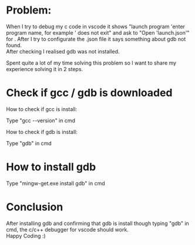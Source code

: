 # Problem:
<p>When I try to debug my c code in vscode it shows "launch program 'enter program name, for example ' does not exit" and ask to "Open 'launch.json'" for <path>. After I try to configurate the .json file it says something about gdb not found. <br>After checking I realised gdb was not installed.</p>
<p>Spent quite a lot of my time solving this problem so I want to share my experience solving it in 2 steps.</p>

# Check if gcc / gdb is downloaded
<p>How to check if gcc is install:</p>
<p>Type "gcc --version" in cmd</p>
<p>How to check if gdb is install:</p>
<p>Type "gdb" in cmd</p>

# How to install gdb
<p>Type "mingw-get.exe install gdb" in cmd</p>

# Conclusion
<p>After installing gdb and confirming that gdb is install though typing "gdb" in cmd, the c/c++ debugger for vscode should work. <Br> Happy Coding :)</p>
